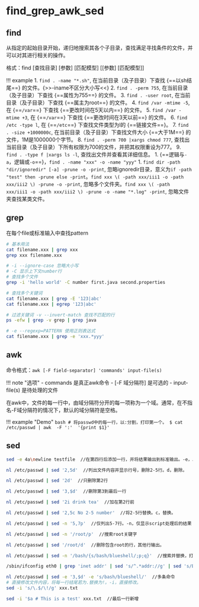 # find_grep_awk_sed

## find

从指定的起始目录开始，递归地搜索其各个子目录，查找满足寻找条件的文件，并可以对其进行相关的操作。

格式：find [查找目录] [参数] [匹配模型] [[参数] [匹配模型]]

!!! example
    1. `find . -name "*.sh"`, 在当前目录（及子目录）下查找 {==以sh结尾==} 的文件。{>>-iname不区分大小写<<}
    2. `find . -perm 755`, 在当前目录（及子目录）下查找 {==属性为755==} 的文件。
    3. `find . -user root`, 在当前目录（及子目录）下查找 {==属主为root==} 的文件。
    4. `find /var -mtime -5`, 在 {==`/var`==} 下查找 {==更改时间在5天以内==} 的文件。
    5. `find /var -mtime +3`, 在 {==`/var`==} 下查找 {==更改时间在3天以前==} 的文件。
    6. `find /etc -type l`, 在 {==`/etc`==} 下查找文件类型为l的 {==链接文件==}。
    7. `find . -size +1000000c`, 在当前目录（及子目录）下查找文件大小 {==大于1M==} 的文件，1M是1000000个字节。
    8. `find . -perm 700 |xargs chmod 777`, 查找出当前目录（及子目录）下所有权限为700的文件，并把其权限重设为777。
    9. `find . -type f |xargs ls -l`, 查找出文件并查看其详细信息。
    1. {==逻辑与`-a`，逻辑或`-o`==}，`find . -name "xxx" -o -name "yyy"`
    1. `find dir -path "dir/ignoredir" [-a] -prune -o -print`, 忽略ignoredir目录，意义为`if -path "test" then -prune else -print`。`find xxx \( -path xxx/iii1 -o -path xxx/iii2 \) -prune -o -print`, 忽略多个文件夹。`find xxx \( -path xxx/iii1 -o -path xxx/iii2 \) -prune -o -name "*.log" -print`, 忽略文件夹查找某类文件。


## grep

在每个file或标准输入中查找pattern

```bash
# 基本用法
cat filename.xxx | grep xxx
grep xxx filename.xxx

# -i --ignore-case 忽略大小写
# -C 显示上下文number行
# 查找多个文件
grep -i 'hello world' -C number first.java second.properties

# 查找多个关键词
cat filename.xxx | grep -E '123|abc'
cat filename.xxx | egrep '123|abc'

# 过滤关键词 -v --invert-match 查找不匹配的行
ps -efw | grep -v grep | grep java

# -e --regexp=PATTERN 使用正则表达式
cat filename.xxx | grep -e 'xxx.*yyy'
```


## awk

命令格式：`awk [-F field-separator] 'commands' input-file(s)`

!!! note "选项"
    - commands 是真正awk命令
    - [-F 域分隔符] 是可选的
    - input-file(s) 是待处理的文件

在awk中，文件的每一行中，由域分隔符分开的每一项称为一个域。通常，在不指名-F域分隔符的情况下，默认的域分隔符是空格。

!!! example "Demo"
    ```bash
    # 将passwd中的每一行，以:分割，打印第一个。
    $ cat /etc/passwd | awk  -F ':'  '{print $1}'
    ```

## sed

```bash
sed -e 4a\newline testfile  //在第四行后添加一行，并将结果输出到标准输出。-e，以指定脚本处理文本文件；a，新增。

nl /etc/passwd | sed '2,5d'  //列出文件内容并显示行号，删除2-5行。d，删除。

nl /etc/passwd | sed '2d'  //只删除第2行

nl /etc/passwd | sed '3,$d'  //删除第3到最后一行

nl /etc/passwd | sed '2i drink tea'  //加在第2行前

nl /etc/passwd | sed '2,5c No 2-5 number'  //将2-5行替换。c，替换。

nl /etc/passwd | sed -n '5,7p'  //仅列出5-7行。-n，仅显示script处理后的结果；p，打印输出。

nl /etc/passwd | sed -n '/root/p'  //搜索root关键字

nl /etc/passwd | sed '/root/d'  //删除包含root的行，其他行输出。

nl /etc/passwd | sed -n '/bash/{s/bash/blueshell/;p;q}'  //搜索并替换，打印输出，退出。s，替换。一组命令用花括号包含，分号分隔。

/sbin/ifconfig eth0 | grep 'inet addr' | sed 's/^.*addr://g' | sed 's/Bcast.*$//g'  //将IP前后删除。s搭配正则表达式，如1,20s/old/new/g。

nl /etc/passwd | sed -e '3,$d' -e 's/bash/blueshell/'  //多条命令
# 直接修改文件内容，将每一行结尾若为.替换为!。-i，直接修改。
sed -i 's/\.$/\!/g' xxx.txt

sed -i '$a # This is a test' xxx.txt  //最后一行新增
```
